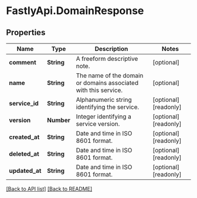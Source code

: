 # FastlyApi.DomainResponse

## Properties

Name | Type | Description | Notes
------------ | ------------- | ------------- | -------------
**comment** | **String** | A freeform descriptive note. | [optional] 
**name** | **String** | The name of the domain or domains associated with this service. | [optional] 
**service_id** | **String** | Alphanumeric string identifying the service. | [optional] [readonly] 
**version** | **Number** | Integer identifying a service version. | [optional] [readonly] 
**created_at** | **String** | Date and time in ISO 8601 format. | [optional] [readonly] 
**deleted_at** | **String** | Date and time in ISO 8601 format. | [optional] [readonly] 
**updated_at** | **String** | Date and time in ISO 8601 format. | [optional] [readonly] 



[[Back to API list]](../../README.md#endpoints) [[Back to README]](../../README.md)
